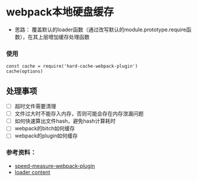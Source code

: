 # webpack本地硬盘缓存

- 思路：
    覆盖默认的loader函数（通过改写默认的module.prototype.require函数），在其上层增加缓存处理函数

### 使用
```
const cache = require('hard-cache-webpack-plugin')
cache(options)
```

## 处理事项
* [ ] 超时文件需要清理
* [ ] 文件过大时不能存入内存，否则可能会存在内存泄漏问题
* [ ] 如何快速算出文件hash，避免hash计算耗时
* [ ] webpack的bitch如何缓存
* [ ] webpack的plugin如何缓存

### 参考资料：
- [speed-measure-webpack-plugin](https://github.com/stephencookdev/speed-measure-webpack-plugin/blob/master/utils.js)
- [loader content](https://github.com/webpack/loader-runner/blob/master/lib/LoaderRunner.js)